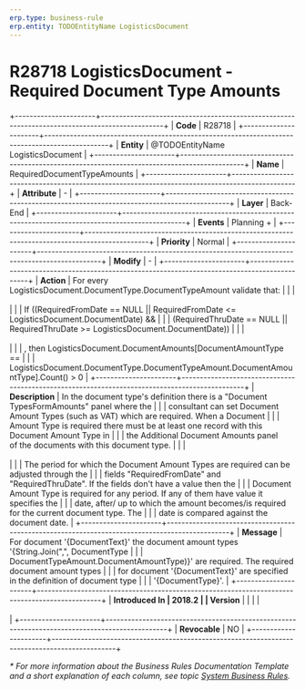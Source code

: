 ```yaml
---
erp.type: business-rule
erp.entity: TODOEntityName LogisticsDocument
---
```


# R28718 LogisticsDocument - Required Document Type Amounts
+----------------------+-----------------------------------------------------------------------------------------------+
| **Code**             | R28718                                                                                        |
+----------------------+-----------------------------------------------------------------------------------------------+
| **Entity**           | @TODOEntityName LogisticsDocument                                                             |
+----------------------+-----------------------------------------------------------------------------------------------+
| **Name**             | RequiredDocumentTypeAmounts                                                                   |
+----------------------+-----------------------------------------------------------------------------------------------+
| **Attribute**        | \-                                                                                            |
+----------------------+-----------------------------------------------------------------------------------------------+
| **Layer**            | Back-End                                                                                      |
+----------------------+-----------------------------------------------------------------------------------------------+
| **Events**           | Planning +                                                                                    |
+----------------------+-----------------------------------------------------------------------------------------------+
| **Priority**         | Normal                                                                                        |
+----------------------+-----------------------------------------------------------------------------------------------+
| **Modify**           | \-                                                                                            |
+----------------------+-----------------------------------------------------------------------------------------------+
| **Action**           | For every LogisticsDocument.DocumentType.DocumentTypeAmount validate that:                    |
|                      | <br/><br/>                                                                                    |
|                      | If ((RequiredFromDate == NULL \|\| RequiredFromDate \<= LogisticsDocument.DocumentDate) &&    |
|                      | (RequiredThruDate == NULL \|\| RequiredThruDate \>= LogisticsDocument.DocumentDate))          |
|                      | <br/><br/>                                                                                    |
|                      | , then LogisticsDocument.DocumentAmounts\[DocumentAmountType ==                               |
|                      | LogisticsDocument.DocumentType.DocumentTypeAmount.DocumentAmountType\].Count() \> 0           |
+----------------------+-----------------------------------------------------------------------------------------------+
| **Description**      | In the document type's definition there is a \"Document TypesFormAmounts\" panel where the    |
|                      | consultant can set Document Amount Types (such as VAT) which are required. When a Document    |
|                      | Amount Type is required there must be at least one record with this Document Amount Type in   |
|                      | the Additional Document Amounts panel of the documents with this document type.               |
|                      | <br/><br/>                                                                                    |
|                      | The period for which the Document Amount Types are required can be adjusted through the       |
|                      | fields "RequiredFromDate" and "RequiredThruDate". If the fields don\'t have a value then the  |
|                      | Document Amount Type is required for any period. If any of them have value it specifies the   |
|                      | date, after/ up to which the amount becomes/is required for the current document type. The    |
|                      | date is compared against the document date.                                                   |
+----------------------+-----------------------------------------------------------------------------------------------+
| **Message**          | For document \'{DocumentText}' the document amount types \'{String.Join(\",\", DocumentType   |
|                      | DocumentTypeAmount.DocumentAmountType)}\' are required. The required document amount types    |
|                      | for document \'{DocumentText}' are specified in the definition of document type               |
|                      | \'{DocumentType}\'.                                                                           |
+----------------------+-----------------------------------------------------------------------------------------------+
| **Introduced In      | 2018.2                                                                                        |
| Version**            |                                                                                               |
|                      | <br/><br/>                                                                                    |
+----------------------+-----------------------------------------------------------------------------------------------+
| **Revocable**        | NO                                                                                            |
+----------------------+-----------------------------------------------------------------------------------------------+

*\* For more information about the Business Rules Documentation Template and a short explanation of each column, see
topic [System Business Rules](../templates/template-description-system-business-rules.md).*
